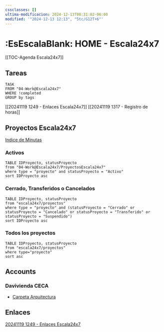 ```yaml
---
cssclasses: []
ultima-modificacion: 2024-12-13T08:31:02-06:00
modified: '"2024-12-13 12:13", "5tc/G12T+6"'
---
```

# :EsEscalaBlank: HOME - Escala24x7

[[TOC-Agenda Escala24x7]]


## Tareas

```dataview
TASK
FROM "04-Work@Escala24x7"
WHERE !completed
GROUP by tags
```


[[20241119 1249 - Enlaces Escala24x7]]
[[20241119 1317 - Registro de horas]]



## Proyectos Escala24x7

[Indice de Minutas](Indice%20de%20Minutas.md)

### Activos

```dataview
TABLE IDProyecto, statusProyecto
from "04-Work@Escala24x7/ProyectosEscala24x7"
where type = "proyecto" and statusProyecto = "Activo"
sort IDProyecto asc
```

### Cerrado, Transferidos o Cancelados

```dataview
TABLE IDProyecto, statusProyecto
from "escala24x7/proyectos"
where type = "proyecto" and (statusProyecto = "Cerrado" or statusProyecto = "Cancelado" or statusProyecto = "Transferido" or statusProyecto = "Suspendido")
sort IDProyecto asc
```

### Todos  los proyectos

```dataview
TABLE IDProyecto, statusProyecto
from "escala24x7/proyectos"
where type="proyecto"
sort asc
```


## Accounts
### Davivienda CECA
- [Carpeta Arquitectura](https://drive.google.com/drive/folders/1D-QKvglLwwTeO6GmhitXAkN0pkraHXOu?usp=drive_link)
## Enlaces  
[20241119 1249 - Enlaces Escala24x7](20241119%201249%20-%20Enlaces%20Escala24x7.md)

